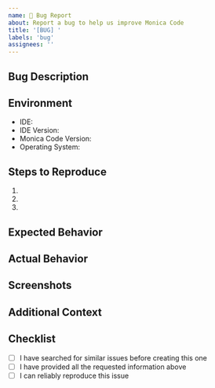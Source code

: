 ```yaml
---
name: 🐛 Bug Report
about: Report a bug to help us improve Monica Code
title: '[BUG] '
labels: 'bug'
assignees: ''
---
```


## Bug Description
<!-- A clear and concise description of what the bug is -->

## Environment
- IDE: <!-- e.g., VS Code, IntelliJ IDEA, WebStorm -->
- IDE Version: <!-- e.g., 2023.1.2 -->
- Monica Code Version: <!-- e.g., 1.2.3 -->
- Operating System: <!-- e.g., Windows 11, macOS 13.0, Ubuntu 22.04 -->

## Steps to Reproduce
1. <!-- First Step -->
2. <!-- Second Step -->
3. <!-- And so on... -->

## Expected Behavior
<!-- What you expected to happen -->

## Actual Behavior
<!-- What actually happened -->

## Screenshots
<!-- If applicable, add screenshots to help explain your problem -->

## Additional Context
<!-- Add any other context about the problem here -->

## Checklist
<!-- Put an x in the boxes that apply -->
- [ ] I have searched for similar issues before creating this one
- [ ] I have provided all the requested information above
- [ ] I can reliably reproduce this issue